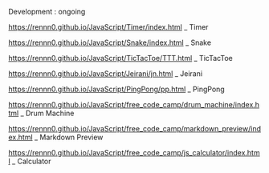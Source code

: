 Development : ongoing

https://rennn0.github.io/JavaScript/Timer/index.html _ Timer

https://rennn0.github.io/JavaScript/Snake/index.html _ Snake

https://rennn0.github.io/JavaScript/TicTacToe/TTT.html _ TicTacToe

https://rennn0.github.io/JavaScript/Jeirani/jn.html _ Jeirani

https://rennn0.github.io/JavaScript/PingPong/pp.html _ PingPong

https://rennn0.github.io/JavaScript/free_code_camp/drum_machine/index.html _ Drum Machine

https://rennn0.github.io/JavaScript/free_code_camp/markdown_preview/index.html _ Markdown Preview

https://rennn0.github.io/JavaScript/free_code_camp/js_calculator/index.html _ Calculator
